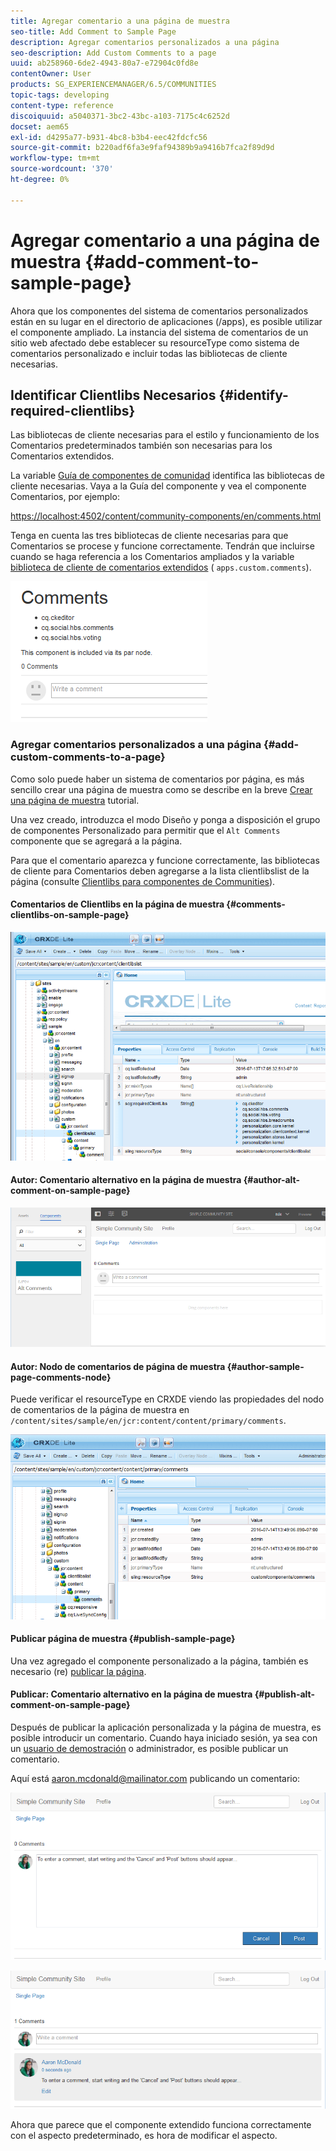 ```yaml
---
title: Agregar comentario a una página de muestra
seo-title: Add Comment to Sample Page
description: Agregar comentarios personalizados a una página
seo-description: Add Custom Comments to a page
uuid: ab258960-6de2-4943-80a7-e72904c0fd8e
contentOwner: User
products: SG_EXPERIENCEMANAGER/6.5/COMMUNITIES
topic-tags: developing
content-type: reference
discoiquuid: a5040371-3bc2-43bc-a103-7175c4c6252d
docset: aem65
exl-id: d4295a77-b931-4bc8-b3b4-eec42fdcfc56
source-git-commit: b220adf6fa3e9faf94389b9a9416b7fca2f89d9d
workflow-type: tm+mt
source-wordcount: '370'
ht-degree: 0%

---
```


# Agregar comentario a una página de muestra  {#add-comment-to-sample-page}

Ahora que los componentes del sistema de comentarios personalizados están en su lugar en el directorio de aplicaciones (/apps), es posible utilizar el componente ampliado. La instancia del sistema de comentarios de un sitio web afectado debe establecer su resourceType como sistema de comentarios personalizado e incluir todas las bibliotecas de cliente necesarias.

## Identificar Clientlibs Necesarios {#identify-required-clientlibs}

Las bibliotecas de cliente necesarias para el estilo y funcionamiento de los Comentarios predeterminados también son necesarias para los Comentarios extendidos.

La variable [Guía de componentes de comunidad](/help/communities/components-guide.md) identifica las bibliotecas de cliente necesarias. Vaya a la Guía del componente y vea el componente Comentarios, por ejemplo:

[https://localhost:4502/content/community-components/en/comments.html](https://localhost:4502/content/community-components/en/comments.html)

Tenga en cuenta las tres bibliotecas de cliente necesarias para que Comentarios se procese y funcione correctamente. Tendrán que incluirse cuando se haga referencia a los Comentarios ampliados y la variable [biblioteca de cliente de comentarios extendidos](/help/communities/extend-create-components.md#create-a-client-library-folder) ( `apps.custom.comments`).

![comments-component1](assets/comments-component1.png)

### Agregar comentarios personalizados a una página {#add-custom-comments-to-a-page}

Como solo puede haber un sistema de comentarios por página, es más sencillo crear una página de muestra como se describe en la breve [Crear una página de muestra](/help/communities/create-sample-page.md) tutorial.

Una vez creado, introduzca el modo Diseño y ponga a disposición el grupo de componentes Personalizado para permitir que el `Alt Comments` componente que se agregará a la página.

Para que el comentario aparezca y funcione correctamente, las bibliotecas de cliente para Comentarios deben agregarse a la lista clientlibslist de la página (consulte [Clientlibs para componentes de Communities](/help/communities/clientlibs.md)).

#### Comentarios de Clientlibs en la página de muestra {#comments-clientlibs-on-sample-page}

![comments-clientlibs-crxde](assets/comments-clientlibs-crxde.png)

#### Autor: Comentario alternativo en la página de muestra {#author-alt-comment-on-sample-page}

![alt-comment](assets/alt-comment.png)

#### Autor: Nodo de comentarios de página de muestra {#author-sample-page-comments-node}

Puede verificar el resourceType en CRXDE viendo las propiedades del nodo de comentarios de la página de muestra en `/content/sites/sample/en/jcr:content/content/primary/comments`.

![verify-comment-crxde](assets/verify-comment-crxde.png)

#### Publicar página de muestra {#publish-sample-page}

Una vez agregado el componente personalizado a la página, también es necesario (re) [publicar la página](/help/communities/sites-console.md#publishing-the-site).

#### Publicar: Comentario alternativo en la página de muestra {#publish-alt-comment-on-sample-page}

Después de publicar la aplicación personalizada y la página de muestra, es posible introducir un comentario. Cuando haya iniciado sesión, ya sea con un [usuario de demostración](/help/communities/tutorials.md#demo-users) o administrador, es posible publicar un comentario.

Aquí está aaron.mcdonald@mailinator.com publicando un comentario:

![publish-alt-comment](assets/publish-alt-comment.png)

![publish-alt-comment1](assets/publish-alt-comment1.png)

Ahora que parece que el componente extendido funciona correctamente con el aspecto predeterminado, es hora de modificar el aspecto.
